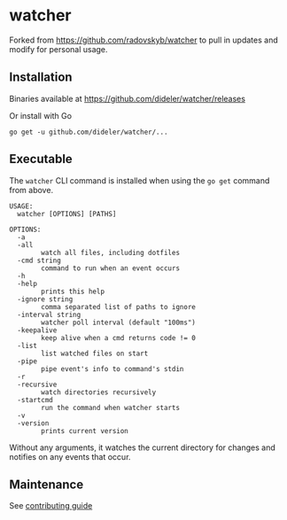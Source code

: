 # watcher

Forked from https://github.com/radovskyb/watcher to pull in updates and modify for personal usage.

## Installation

Binaries available at https://github.com/dideler/watcher/releases

Or install with Go
```shell
go get -u github.com/dideler/watcher/...
```

## Executable

The `watcher` CLI command is installed when using the `go get` command from above.

```
USAGE:
  watcher [OPTIONS] [PATHS]

OPTIONS:
  -a
  -all
    	watch all files, including dotfiles
  -cmd string
    	command to run when an event occurs
  -h
  -help
    	prints this help
  -ignore string
    	comma separated list of paths to ignore
  -interval string
    	watcher poll interval (default "100ms")
  -keepalive
    	keep alive when a cmd returns code != 0
  -list
    	list watched files on start
  -pipe
    	pipe event's info to command's stdin
  -r
  -recursive
    	watch directories recursively
  -startcmd
    	run the command when watcher starts
  -v
  -version
    	prints current version
```

Without any arguments, it watches the current directory for changes and notifies on any events that occur.

## Maintenance

See [contributing guide](CONTRIBUTING.md)
